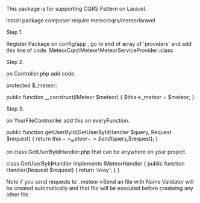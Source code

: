 This package is for supporting CQRS Pattern on Laravel.

install package composer require meteorcqrs/meteorlaravel

Step 1.

Register Package on config/app , go to end of array of 'providers' and add this line of code.
MeteorCqrs\Meteor\MeteorServiceProvider::class


Step 2.

on Controller.php add code.

protected $_meteor;

public function __construct(IMeteor $meteor)
{
  $this->_meteor = $meteor;
}


Step 3.

on YourFileControoller add this on everyFunction.

public function getUserById(GetUserByIdHandler $query, Request $request)
{
  return $this->_meteor->Send($query,$request);
}

on class GetUserByIdHandler.php that can be anywhere on your project.

class GetUserByIdHandler implements IMeteorHandler
{
  public function Handler(Request $request)
  {
    return 'okay';
  }
}

Note if you send requests to _meteor->Send an file with Name Validator will be created automatically and that file will be executed before createing any other file.
